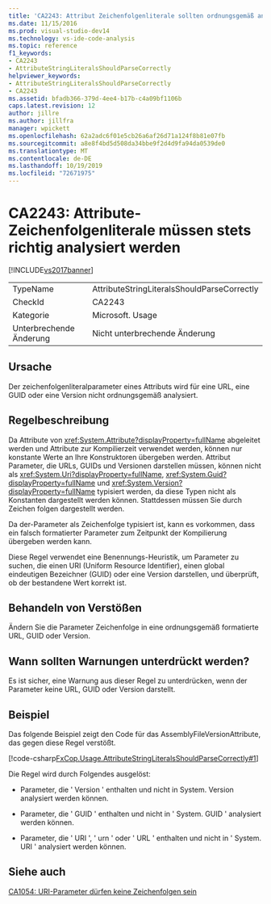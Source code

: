 ```yaml
---
title: 'CA2243: Attribut Zeichenfolgenliterale sollten ordnungsgemäß analysiert werden | Microsoft-Dokumentation'
ms.date: 11/15/2016
ms.prod: visual-studio-dev14
ms.technology: vs-ide-code-analysis
ms.topic: reference
f1_keywords:
- CA2243
- AttributeStringLiteralsShouldParseCorrectly
helpviewer_keywords:
- AttributeStringLiteralsShouldParseCorrectly
- CA2243
ms.assetid: bfadb366-379d-4ee4-b17b-c4a09bf1106b
caps.latest.revision: 12
author: jillre
ms.author: jillfra
manager: wpickett
ms.openlocfilehash: 62a2adc6f01e5cb26a6af26d71a124f8b81e07fb
ms.sourcegitcommit: a8e8f4bd5d508da34bbe9f2d4d9fa94da0539de0
ms.translationtype: MT
ms.contentlocale: de-DE
ms.lasthandoff: 10/19/2019
ms.locfileid: "72671975"
---
```

# <a name="ca2243-attribute-string-literals-should-parse-correctly"></a>CA2243: Attribute-Zeichenfolgenliterale müssen stets richtig analysiert werden
[!INCLUDE[vs2017banner](../includes/vs2017banner.md)]

|||
|-|-|
|TypeName|AttributeStringLiteralsShouldParseCorrectly|
|CheckId|CA2243|
|Kategorie|Microsoft. Usage|
|Unterbrechende Änderung|Nicht unterbrechende Änderung|

## <a name="cause"></a>Ursache
 Der zeichenfolgenliteralparameter eines Attributs wird für eine URL, eine GUID oder eine Version nicht ordnungsgemäß analysiert.

## <a name="rule-description"></a>Regelbeschreibung
 Da Attribute von <xref:System.Attribute?displayProperty=fullName> abgeleitet werden und Attribute zur Kompilierzeit verwendet werden, können nur konstante Werte an Ihre Konstruktoren übergeben werden. Attribut Parameter, die URLs, GUIDs und Versionen darstellen müssen, können nicht als <xref:System.Uri?displayProperty=fullName>, <xref:System.Guid?displayProperty=fullName> und <xref:System.Version?displayProperty=fullName> typisiert werden, da diese Typen nicht als Konstanten dargestellt werden können. Stattdessen müssen Sie durch Zeichen folgen dargestellt werden.

 Da der-Parameter als Zeichenfolge typisiert ist, kann es vorkommen, dass ein falsch formatierter Parameter zum Zeitpunkt der Kompilierung übergeben werden kann.

 Diese Regel verwendet eine Benennungs-Heuristik, um Parameter zu suchen, die einen URI (Uniform Resource Identifier), einen global eindeutigen Bezeichner (GUID) oder eine Version darstellen, und überprüft, ob der bestandene Wert korrekt ist.

## <a name="how-to-fix-violations"></a>Behandeln von Verstößen
 Ändern Sie die Parameter Zeichenfolge in eine ordnungsgemäß formatierte URL, GUID oder Version.

## <a name="when-to-suppress-warnings"></a>Wann sollten Warnungen unterdrückt werden?
 Es ist sicher, eine Warnung aus dieser Regel zu unterdrücken, wenn der Parameter keine URL, GUID oder Version darstellt.

## <a name="example"></a>Beispiel
 Das folgende Beispiel zeigt den Code für das AssemblyFileVersionAttribute, das gegen diese Regel verstößt.

 [!code-csharp[FxCop.Usage.AttributeStringLiteralsShouldParseCorrectly#1](../snippets/csharp/VS_Snippets_CodeAnalysis/FxCop.Usage.AttributeStringLiteralsShouldParseCorrectly/cs/FxCop.Usage.AttributeStringLiteralsShouldParseCorrectly.cs#1)]

 Die Regel wird durch Folgendes ausgelöst:

- Parameter, die ' Version ' enthalten und nicht in System. Version analysiert werden können.

- Parameter, die ' GUID ' enthalten und nicht in ' System. GUID ' analysiert werden können.

- Parameter, die ' URI ', ' urn ' oder ' URL ' enthalten und nicht in ' System. URI ' analysiert werden können.

## <a name="see-also"></a>Siehe auch
 [CA1054: URI-Parameter dürfen keine Zeichenfolgen sein](../code-quality/ca1054-uri-parameters-should-not-be-strings.md)

